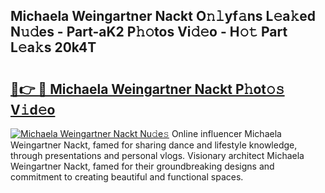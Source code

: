 ## Michaela Weingartner Nackt O𝚗𝚕yf𝚊ns L𝚎a𝚔ed N𝚞𝚍es - Part-aK2 P𝚑𝚘tos Vi𝚍𝚎o - H𝚘𝚝 Part L𝚎a𝚔s 20k4T

# <h2><a href="http://kf9a4x.oniu.top/?m=Michaela+Weingartner+Nackt">🔗👉 🔴 Michaela Weingartner Nackt P𝚑ot𝚘𝚜 V𝚒d𝚎o</a></h2>

[![Michaela Weingartner Nackt Nu𝚍e𝚜](https://i.imgur.com/0qMVB7G.gif)](http://kf9a4x.oniu.top/?m=Michaela+Weingartner+Nackt)
Online influencer Michaela Weingartner Nackt, famed for sharing dance and lifestyle knowledge, through presentations and personal vlogs. Visionary architect Michaela Weingartner Nackt, famed for their groundbreaking designs and commitment to creating beautiful and functional spaces.  
